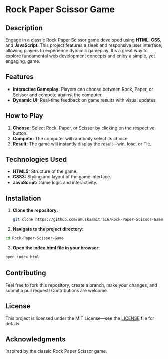 # Rock Paper Scissor Game

## Description

Engage in a classic Rock Paper Scissor game developed using **HTML**, **CSS**, and **JavaScript**. This project features a sleek and responsive user interface, allowing players to experience dynamic gameplay. It's a great way to explore fundamental web development concepts and enjoy a simple, yet engaging, game.

## Features

- **Interactive Gameplay:** Players can choose between Rock, Paper, or Scissor and compete against the computer.
- **Dynamic UI:** Real-time feedback on game results with visual updates.

## How to Play

1. **Choose:** Select Rock, Paper, or Scissor by clicking on the respective button.
2. **Compete:** The computer will randomly select its choice.
3. **Result:** The game will instantly display the result—win, lose, or Tie.

## Technologies Used

- **HTML5:** Structure of the game.
- **CSS3:** Styling and layout of the game interface.
- **JavaScript:** Game logic and interactivity.

## Installation

1. **Clone the repository:**
   ```bash
   git clone https://github.com/anuskaamitra16/Rock-Paper-Scissor-Game.git
   ```
2. **Navigate to the project directory:**
```bash
cd Rock-Paper-Scissor-Game
```
3. **Open the index.html file in your browser:**
```bash
open index.html
```
## Contributing
Feel free to fork this repository, create a branch, make your changes, and submit a pull request! Contributions are welcome.

## License
This project is licensed under the MIT License—see the [LICENSE](LICENSE) file for details.

## Acknowledgments
Inspired by the classic Rock Paper Scissor game.
